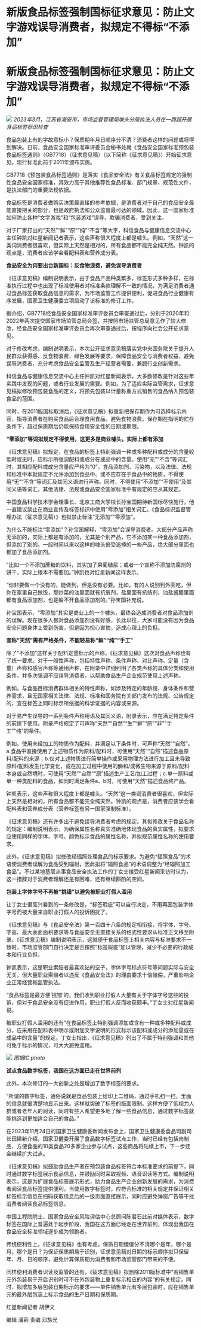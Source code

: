 # 新版食品标签强制国标征求意见：防止文字游戏误导消费者，拟规定不得标“不添加”

# 新版食品标签强制国标征求意见：防止文字游戏误导消费者，拟规定不得标“不添加”

![](https://inews.gtimg.com/om_bt/OTQZIja5HVxZeff5CsSvd2wwZRUiBbIzem7q39OQE5ag4AA/1000)
_2023年3月，江苏省海安市，市场监督管理局墩头分局执法人员在一商超开展食品标签标识检查_

食品包装上有的字故意标小？保质期年月日顺序分不清？消费者这样的问题或将得到解决。日前，食品安全国家标准审评委员会秘书处就《食品安全国家标准预包装食品标签通则》（GB7718）（征求意见稿）（以下简称《征求意见稿》）开始征求意见。现行标准此前于2011年颁布实施。

GB7718《预包装食品标签通则》是落实《食品安全法》有关食品标签规定的强制性食品安全国家标准，其效力高于其他推荐性食品标准、部门规章、规范性文件，是执法部门的重要法规依据。

食品标签是消费者做购买决策最直接的参考依据，是消费者对于自己的食品安全最能直接把关的部分，也是政府执法和公众监督最可达的领域。因此，这一国家标准如何防止各种“文字游戏”和“包装游戏”误导、欺骗消费者，受到关注。

对于厂家打出的“天然”“鲜”“原”“纯”“不含”等大字，科信食品与健康信息交流中心主任钟凯对红星新闻记者表示，这些声称很大程度上都是噱头。例如，“天然”这一类词消费者很喜欢，但实际上天然是相对的，所有食品都不能完全纯天然。钟凯的观点是，消费者应该学会看配料表和营养成分表。

**食品安全为何要出台新国标：反食物浪费，避免误导消费者**

《征求意见稿》编制说明表示，由于食品产品种类繁多，标签形式多种多样，在标准执行过程中也出现了标准使用者对标准条款理解不一致的情况，为满足消费者通过食品标签获取食品信息的需求，为市场监管工作提供便利，促进食品行业健康有序发展，国家卫生健康委立项启动了该标准的修订工作。

据介绍，GB7718经食品安全国家标准审评委员会审查通过后，分别于2020年和2022年两次提交国家市场监管总局会签，并按照市场监管总局意见作了较大修改，经食品安全国家标准审评委员会再次审查通过后，按程序向社会公开征求意见。

对于修改考虑，编制说明表示，本次公开征求意见稿落实党中央国务院关于提升人民群众获得感、反食物浪费、绿色发展等要求，保障食品安全与消费者权益，避免误导消费者，充分考虑食品安全监管及生产经营者需要，兼顾行业创新需求。

科信食品与健康信息交流中心主任钟凯对红星新闻表示，大多数修改是针对这些年实践中发现的问题，或者行业发展的需要。例如，为了适应实际监管需求，征求意见稿拟修改预包装食品的定义，将预先包装以计量称重方式销售的食品纳入预包装食品的范围。

同时，在2011版国标取消后，《征求意见稿》拟重新把保存期作为可选择标示内容，指导消费者在购买食品后合理食用食品，避免食物浪费。保存期在指明的贮存条件下，超过保质期后仍能保持食用安全性的日期或期限。

**“零添加”等词拟规定不得使用，这更多是商业噱头，实际上都有添加**

《征求意见稿》拟规定，在食品的标签上特别强调一种或多种配料或成分的含量较低时或无时，应标示所强调配料或成分在成品中的含量。使用“无”“不含”等词汇时，其相应配料或成分含量应严格为“0”。食品添加剂、污染物，以及法律、法规和标准中本就规定不允许添加到食品中、或不应存在于食品中的物质，不得使用“无”“不含”等词汇及其同义语进行声称。同时，不得使用“不添加”“不使用”及其同义语等词汇。其他法律、法规或食品安全国家标准中有规定的应从其规定。

中国食品科学技术学会理事长、北京工商大学校长孙宝国期待新国标尽快施行，他一直建议禁止在商业宣传及标签标识中使用“零添加”相关词汇。《食品标识监督管理办法（征求意见稿）》也拟禁止标注“无添加”“零添加”。

为什么不能标注“零添加”？孙宝国解释，“零添加”会误导消费者。大部分产品声称无添加的，实际上都是有添加的，尤其是个别产品，它不添加某一种食品添加剂，但添加了别的。一段时间以来以这样的噱头倍受追捧的一些产品，绝大部分里面也都加了食品添加剂。

“比如一个不添加蔗糖的饮料，其实加了果葡糖浆；或者一个宣称不添加防腐剂的饼干，实际上根本不需要加。”钟凯也对红星新闻这样表示。

“你非要做一个没有的，能做到，但是没有必要。比如，有的人说别到外面吃，但你在家里自己做饭，那炒菜的油里面就有抗氧剂，盐里面有抗结剂，油盐酱醋里面都有食品添加剂，也是躲不开食品添加剂的。”孙宝国补充说。

孙宝国表示，“零添加”其实是商业上的一个噱头，最终会造成消费者对食品添加剂的误解。现在很多人都对食品添加剂没有好感，长此以往，大家可能没有因为食品安全问题身体上受到伤害，但是因为担心害怕，造成心理上的负担。

**宣称“天然”需有严格条件，不能轻易称“鲜”“纯”“手工”**

除了“不添加”这样关于配料定量标示的声称，《征求意见稿》这次对食品声称也有了统一要求。对于一般性声称，包括特性声称、条件声称、对比声称、定量（含量）声称和感官声称等通用声称，在附录中详细列明了各类声称的具体分类和使用条件，并多次强调不应误导消费者，以帮助食品生产企业规范使用上述声称。

例如，与食品目标消费群体相关的特性声称，如涉及特定的年龄段、身体条件和营养需求，且无国家相关法律、法规、标准和国务院有关部门发布的法规、公告规定的，宜在标签上同时标示所依据的科学证据的内容或来源。

对于易产生误导的一系列条件声称用语及其同义语，附录表示，应在满足特定条件的前提下使用。附录严格规定了可声称“天然”“自然”“生”“鲜”“原”“非”“手工”“纯”的条件。

例如，使用未经加工的物质作为配料，并满足以下条件时，可声称“天然”“自然”。a.食品中直接使用了上述物质作为原料/配料时，可使用“天然”“自然”描述食品原料/配料的来源；b.仅对上述物质进行简单操作或采用物理方法进行加工且未导致原料/配料发生化学变化，或在加工过程中使用的酶和/或微生物来源于原料/配料本身或自然境时，可使用“天然”“自然”“原”描述生产工艺/加工过程；c.单一原料或单一种类配料的食品，如同时满足条件a、b时，可使用“天然”描述食品终产品。

钟凯表示，这些声称很大程度上都是噱头。“天然”这一类词消费者很喜欢，但实际上天然是相对的，所有食品都不能完全纯天然。钟凯的观点是，消费者应该学会看配料表和营养成分表（营养标签有另一国家强制标准）。

《征求意见稿》还有许多出于避免误导消费者考虑的规定。其拟修改关于食品名称的规定：编制说明表示，为确保属性名称真实准确地体现食品的真实属性，拟要求应使用同样的字体、字号、颜色标示食品的属性名称，并拟规范属性名称的使用要求。

此外，《征求意见稿》拟修改经辐照处理食品的标示要求。为避免“辐照食品”的术语使消费者误解为食品受到辐射，因此拟将“辐照食品”的术语调整为“经辐照加工食品”。不过某地基层从事食品安全执法工作的丁女士接受红星新闻采访时认为，这一措辞对于消费者理解还是有困难，还有继续斟酌的空间。

**包装上字体字号不再被“挑错”以避免被职业打假人滥用**

让丁女士很高兴看到的一条修改是，“标签瑕疵”可以自行决定，不用再因包装字体字号而被大量来自职业打假人的投诉困扰了。

《征求意见稿》与《食品安全法》第一百四十八条的规定相衔接，将字体、字号、字高、最大表面面积要求等与食品安全无直接关系的格式性要求从标准正文移至附录。《征求意见稿》编制说明表示，这就便于食品标签上相关内容与标准要求不一致时，市场监管部门自行决定是否按照“标签瑕疵”加以管理，减少不必要的行政成本和行业负担。

钟凯表示，这是职业索赔者最喜欢钻的空子。字体字号标点符号等问题实际与安全无关，但大量职业索赔者以违反《食品安全法》的理由要求十倍赔偿，严重影响企业正常经营和监管执法。

“食品标签是最方便‘挑错’的，我们收到职业打假人大量有关于字体字号这些的投诉，但对于食品安全没有促进作用，职业打假人反而收获颇丰。”丁女士对红星新闻说。

被职业打假人滥用的还有“在食品标签上特别强调添加或含有一种或多种配料或成分，应采用在配料表中明示或附加文字说明的形式标示该配料或成分的添加量或在成品中的含量”的规定。丁女士指出，《征求意见稿》列出了不属于特别强调和其他可免于标示的情况，可大大避免滥用。

![](https://inews.gtimg.com/om_bt/OdeWAwyezg7wGEWvOBaFC28nXVEP1GJDDohUPJyyxVwv0AA/1000)
_图据IC photo_

**试点食品数字标签，我国在这方面已走在世界前列**

此外，本次修订的一大创新之处是增加了数字标签的要求。

“所谓的数字标签，通俗说就是食品包装上给印上二维码，通过手机扫一扫，里面的信息就很清楚地显示出来。这样就突破了标签的版面限制。这样方便了低视力人群或者老年人的阅读，同时有些人希望更多地了解一些食品信息，通过数字标签就能挑选到更加适合自己的食品。”

在2023年11月24日的国家卫生健康委新闻发布会上，国家卫生健康委食品司副司长田建新介绍，国家卫健委开展了食品数字标签试点工作，当时已经有包括肉制品、方便食品的10类食品20多家企业参与试点，这些商品将陆续上市，下一步还会继续扩大试点。

《征求意见稿》拟鼓励食品生产者在预包装食品标签符合本标准要求的前提下，同时通过数字标签展示食品信息，并鼓励同时采取视频、语音识读等方式。编制说明表示，这是为扩展食品标签展示形式，助力食品生产企业创新发展的需求，为消费者阅读食品标签提供便利。当使用数字标签时，应符合标准的相关规定并保证相关标签标示信息在扫码获取信息后的一级页面直接展示，同时应避免弹窗广告等干扰消费者阅读食品标签信息。

中国工程院院士、国家食品安全风险评估中心总顾问陈君石此前对媒体表示，数字标签在国际上普遍处于起步阶段，我国在这方面已经走在世界前列，体现出我国在食品安全标准领域逐步成为领跑者。

传统便利性上，《征求意见稿》也有考虑。保质日期傻傻分不清哪个是年，哪个是月，哪个是日？为保证保质期易于识别，征求意见稿对日期的标示顺序拟只保留年、月、日的顺序，避免计算保质期为消费者和市场监管部门带来的不便。

同样便利消费者识读及监管的还有，《征求意见稿》拟删除2011版标准中“若销售单元外包装易于开启识别时可不在外包装物上重复标示相应的内容”的有关规定。同时，拟增加多层包装日期标示的要求——单件销售单元有多层包装时，应在销售单元的最外层包装上标示食品的生产日期和保质期。

红星新闻记者 胡伊文

编辑 潘莉 责编 邓旆光

